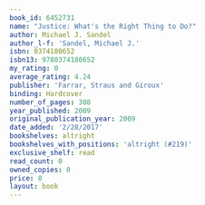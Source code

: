 ```yaml
---
book_id: 6452731
name: "Justice: What's the Right Thing to Do?"
author: Michael J. Sandel
author_l-f: 'Sandel, Michael J.'
isbn: 0374180652
isbn13: 9780374180652
my_rating: 0
average_rating: 4.24
publisher: 'Farrar, Straus and Giroux'
binding: Hardcover
number_of_pages: 308
year_published: 2009
original_publication_year: 2009
date_added: '2/28/2017'
bookshelves: altright
bookshelves_with_positions: 'altright (#219)'
exclusive_shelf: read
read_count: 0
owned_copies: 0
price: 0
layout: book
---
```

